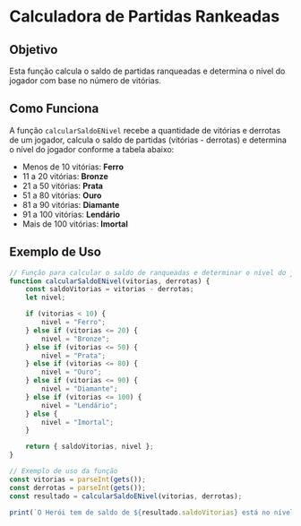 # Calculadora de Partidas Rankeadas

## Objetivo

Esta função calcula o saldo de partidas ranqueadas e determina o nível do jogador com base no número de vitórias.

## Como Funciona

A função `calcularSaldoENivel` recebe a quantidade de vitórias e derrotas de um jogador, calcula o saldo de partidas (vitórias - derrotas) e determina o nível do jogador conforme a tabela abaixo:

- Menos de 10 vitórias: **Ferro**
- 11 a 20 vitórias: **Bronze**
- 21 a 50 vitórias: **Prata**
- 51 a 80 vitórias: **Ouro**
- 81 a 90 vitórias: **Diamante**
- 91 a 100 vitórias: **Lendário**
- Mais de 100 vitórias: **Imortal**

## Exemplo de Uso

```javascript
// Função para calcular o saldo de ranqueadas e determinar o nível do jogador
function calcularSaldoENivel(vitorias, derrotas) {
    const saldoVitorias = vitorias - derrotas;
    let nivel;

    if (vitorias < 10) {
        nivel = "Ferro";
    } else if (vitorias <= 20) {
        nivel = "Bronze";
    } else if (vitorias <= 50) {
        nivel = "Prata";
    } else if (vitorias <= 80) {
        nivel = "Ouro";
    } else if (vitorias <= 90) {
        nivel = "Diamante";
    } else if (vitorias <= 100) {
        nivel = "Lendário";
    } else {
        nivel = "Imortal";
    }

    return { saldoVitorias, nivel };
}

// Exemplo de uso da função
const vitorias = parseInt(gets());
const derrotas = parseInt(gets());
const resultado = calcularSaldoENivel(vitorias, derrotas);

print(`O Herói tem de saldo de ${resultado.saldoVitorias} está no nível de ${resultado.nivel}`);


